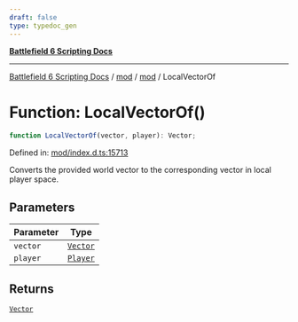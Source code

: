 ```yaml
---
draft: false
type: typedoc_gen
---
```


[**Battlefield 6 Scripting Docs**](../../../_index.md)

***

[Battlefield 6 Scripting Docs](../../../_index.md) / [mod](../../_index.md) / [mod](../_index.md) / LocalVectorOf

# Function: LocalVectorOf()

```ts
function LocalVectorOf(vector, player): Vector;
```

Defined in: [mod/index.d.ts:15713](https://github.com/battlefield-portal-community/portal-docs/blob/ff09b2690670f74de7e97198022e5a97ff1161ff/generators/santiago/mod/index.d.ts#L15713)

Converts the provided world vector to the corresponding vector in local player space.

## Parameters

| Parameter | Type |
| ------ | ------ |
| `vector` | [`Vector`](../Vector/_index.md) |
| `player` | [`Player`](../Player/_index.md) |

## Returns

[`Vector`](../Vector/_index.md)
